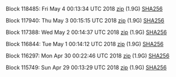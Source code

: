 Block 118485: Fri May  4 00:13:34 UTC 2018 [zip](https://dash-bootstrap.ams3.digitaloceanspaces.com/testnet/2018-05-04/bootstrap.dat.zip) (1.9G) [SHA256](https://dash-bootstrap.ams3.digitaloceanspaces.com/testnet/2018-05-04/sha256.txt)

Block 117940: Thu May  3 00:15:15 UTC 2018 [zip](https://dash-bootstrap.ams3.digitaloceanspaces.com/testnet/2018-05-03/bootstrap.dat.zip) (1.9G) [SHA256](https://dash-bootstrap.ams3.digitaloceanspaces.com/testnet/2018-05-03/sha256.txt)

Block 117388: Wed May  2 00:14:37 UTC 2018 [zip](https://dash-bootstrap.ams3.digitaloceanspaces.com/testnet/2018-05-02/bootstrap.dat.zip) (1.9G) [SHA256](https://dash-bootstrap.ams3.digitaloceanspaces.com/testnet/2018-05-02/sha256.txt)

Block 116844: Tue May  1 00:14:12 UTC 2018 [zip](https://dash-bootstrap.ams3.digitaloceanspaces.com/testnet/2018-05-01/bootstrap.dat.zip) (1.9G) [SHA256](https://dash-bootstrap.ams3.digitaloceanspaces.com/testnet/2018-05-01/sha256.txt)

Block 116297: Mon Apr 30 00:22:46 UTC 2018 [zip](https://dash-bootstrap.ams3.digitaloceanspaces.com/testnet/2018-04-30/bootstrap.dat.zip) (1.9G) [SHA256](https://dash-bootstrap.ams3.digitaloceanspaces.com/testnet/2018-04-30/sha256.txt)

Block 115749: Sun Apr 29 00:13:29 UTC 2018 [zip](https://dash-bootstrap.ams3.digitaloceanspaces.com/testnet/2018-04-29/bootstrap.dat.zip) (1.9G) [SHA256](https://dash-bootstrap.ams3.digitaloceanspaces.com/testnet/2018-04-29/sha256.txt)
